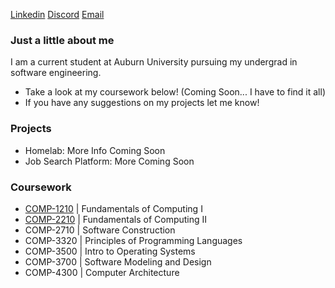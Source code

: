 [Linkedin](https://www.linkedin.com/in/ashton-wise-1ba2ab259) [Discord](https://www.discordapp.com/users/a.wise) [Email](mailto:ashtondeanwise@gmail.com) 

### Just a little about me
I am a current student at Auburn University pursuing my undergrad in software engineering.

- Take a look at my coursework below! (Coming Soon... I have to find it all)
- If you have any suggestions on my projects let me know!


### Projects
- Homelab: More Info Coming Soon
- Job Search Platform: More Coming Soon


### Coursework  
- [COMP-1210](https://github.com/AshtonDWise/COMP-1210) | Fundamentals of Computing I
- [COMP-2210](https://github.com/AshtonDWise/COMP-2210) | Fundamentals of Computing II
- COMP-2710 | Software Construction
- COMP-3320 | Principles of Programming Languages
- COMP-3500 | Intro to Operating Systems
- COMP-3700 | Software Modeling and Design
- COMP-4300 | Computer Architecture
